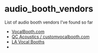 # audio_booth_vendors
List of audio booth vendors I've found so far

* [VocalBooth.com](http://www.vocalbooth.com/)
* [QC Acoustics / customvocalbooth.com](http://www.customvocalbooth.com/)
* [LA Vocal Booths](https://www.lavocalbooths.com/)
*

